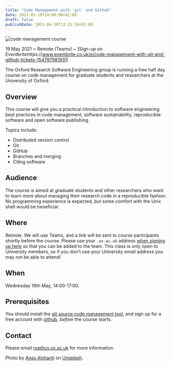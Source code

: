 ```yaml
---
title: "Code Management with `git` and Github"
date: 2021-05-19T14:00:00+01:00
draft: false
publishDate: 2021-04-30T13:15:38+01:00
---
```


![code management course](/images/events/git_github_course_1080.jpg "code management course")

19 May 2021 ~ Remote (Teams) ~ [Sign-up on Eventbritehttps://www.eventbrite.co.uk/e/code-management-with-git-and-github-tickets-154797981931)


The Oxford Research Software Engineering group is running a free half day course on code management for graduate students and researchers at the University of Oxford.


## Overview

This course will give you a practical introduction to software engineering best practices in code management, software sustainability, reproducible software and open software publishing.

Topics include:

 - Distributed version control
 - Git
 - GitHub
 - Branches and merging
 - Citing software

## Audience

The course is aimed at graduate students and other researchers who want to learn more about managing their research code in a reproducible fashion. No programming experience is expected, but some comfort with the Unix shell would be beneficial.


## Where

Remote. We will use Teams, and a link will be sent to course participants shortly before the course. Please use your `.ox.ac.uk` address [when signing up here](https://www.eventbrite.co.uk/e/code-management-with-git-and-github-tickets-154797981931) so that you can be added to the team. This class is only open to University members, so if you don't use your University email address you may not be able to attend!


## When

Wednesday 19th May, 14:00-17:00.

## Prerequisites

You should install the [git source code management tool](https://git-scm.com/downloads), and sign up for a free account with [github](https://github.com), _before_ the course starts.


## Contact

Please email rse@cs.ox.ac.uk for more information.

Photo by [Anas Alshanti](https://unsplash.com/@otenteko) on [Unsplash](https://unsplash.com/).
